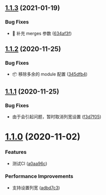 ## [1.1.3](https://github.com/d2-projects/vue-table-export/compare/v1.1.2...v1.1.3) (2021-01-19)


### Bug Fixes

* :bug: 补充 merges 参数 ([634af3f](https://github.com/d2-projects/vue-table-export/commit/634af3fbe3455afacd4a753e28d602c2bb2bf1b0))

## [1.1.2](https://github.com/d2-projects/vue-table-export/compare/v1.1.1...v1.1.2) (2020-11-25)


### Bug Fixes

* :package: 移除多余的 module 配置 ([345dfb4](https://github.com/d2-projects/vue-table-export/commit/345dfb497137bf2d8ec860ada361751b4e21b078))

## [1.1.1](https://github.com/d2-projects/vue-table-export/compare/v1.1.0...v1.1.1) (2020-11-25)


### Bug Fixes

* 由于会引起问题，暂时取消列宽设置 ([f3d7f05](https://github.com/d2-projects/vue-table-export/commit/f3d7f051f2ee74294e6f4b7229492bd560b73245))

# [1.1.0](https://github.com/d2-projects/vue-table-export/compare/v1.0.1...v1.1.0) (2020-11-02)


### Features

* 测试CI ([a0aa96c](https://github.com/d2-projects/vue-table-export/commit/a0aa96c1fb79be3b8475f2324f2776c18259614f))


### Performance Improvements

* 支持设置列宽 ([adbd7c3](https://github.com/d2-projects/vue-table-export/commit/adbd7c35aa172d0b7e9eda9455bdda2d3db466e3))
